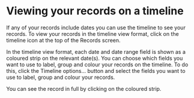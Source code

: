 # Viewing your records on a timeline

If any of your records include dates you can use the timeline to see your records. To view your records in the timeline view format, click on the timeline icon at the top of the Records screen. 

In the timeline view format, each date and date range field is shown as a coloured strip on the relevant date(s). You can choose which fields you want to use to  label, group and colour your records on the timeline. To do this, click the Timeline options... button and select the fields you want to use to label, group and colour your records. 

You can see the record in full by clicking on the coloured strip. 


